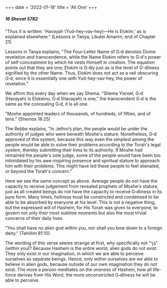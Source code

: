 +++
date = '2022-01-18'
title = 'All One'
+++

##### 16 Shevat 5782

"Thus it is written: 'Havayah (Yud-hey-vav-hey)—He is Elokim,' as is explained elsewhere." (Lessons in Tanya, Likutei Amarim, end of Chapter 21)

Lessons in Tanya explains, "The Four-Letter Name of G‑d denotes Divine revelation and transcendence, while the Name Elokim refers to G‑d's power of self-concealment by which he vests Himself in creation. The equation points out that they are one; Elokim is G‑dly just as is the level of G-dliness signified by the other Name. Thus, Elokim does not act as a veil obscuring G‑d, since it is essentially one with Yud-hey-vav-hey, the power of revelation."

We affirm this every day when we say Shema. "Shema Yisroel, G‑d (Havayah) is Elokeinu, G‑d (Havayah) is one," the transcendent G‑d is the same as the concealing G‑d, it is all one.

"Moshe appointed leaders of thousands, of hundreds, of fifties, and of tens." (Shemos 18:25)

The Rebbe explains, "In Jethro’s plan, the people would be under the authority of judges who were beneath Moshe's stature. Nonetheless, G‑d approved of this system, because this way even the simplest among the people would be able to solve their problems according to the Torah's legal system, thereby submitting their lives to its authority. If Moshe had remained the people's sole judge, some of the people would have been too intimidated by his awe-inspiring presence and spiritual stature to approach him with their problems. This might have led these people to feel alienated, or beyond the Torah's concern."

Here we see the same concept as above. Average people do not have the capacity to receive judgement from revealed prophets of Moshe's stature, just as all created beings do not have the capacity to receive G‑dliness in its pure form. Many times, holiness must be constricted and condensed to be able to be absorbed by everyone at his level. This is not a negative thing, but the expressed will of Hashem, for His Torah was given to everyone, to govern not only their most sublime moments but also the most trivial concerns of their daily lives.

"You shall have no alien god within you, nor shall you bow down to a foreign deity." (Tehillim 81:10)

The wording of this verse seems strange at first, why specifically not "בְּךָ" (within you)? Because Hashem is the entire world, alien gods do not exist. They only exist in our imagination, in which we are able to perceive ourselves as separate beings. Hence, only within ourselves are we able to believe in alien gods, because outside of our own imagination they do not exist. The more a person meditates on the oneness of Hashem, how all life-force derives from His Word, the more unconstricted G‑dliness he will be able to perceive.
